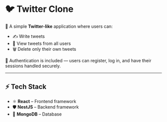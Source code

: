 # 🐦 Twitter Clone

🚀 A simple **Twitter-like** application where users can:
* ✍️ Write tweets  
* 📜 View tweets from all users  
* 🗑️ Delete only their own tweets  

🔐 Authentication is included — users can register, log in, and have their sessions handled securely.

---

## ⚡ Tech Stack

* ⚛️ **React** – Frontend framework  
* 🛡️ **NestJS** – Backend framework  
* 🍃 **MongoDB** – Database  
